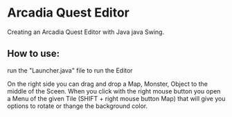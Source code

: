 # Arcadia Quest Editor
Creating an Arcadia Quest Editor with Java java Swing.

## How to use:
run the "Launcher.java" file to run the Editor

On the right side you can drag and drop a Map, Monster, Object to the middle of the Sceen.
When you click with the right mouse button you open a Menu of the given Tile (SHIFT + right mouse button Map) that will give you options to rotate or thange the background color.


